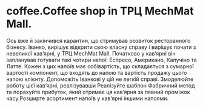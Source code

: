# coffee.Coffee shop in ТРЦ MechMat Mall. 

Ось вже й закінчився карантин, що стримував розвиток ресторанного бізнесу. Іванко, вирішує відкрити свою власну справу і вирішує почати з невеликої кав’ярні, у ТРЦ MechMat Mall. Початково у кав’ярні він запланував готувати такі чотири напої: Еспресо, Американо, Капучіно та Латте. Кожен з цих напоїв має собівартість, що складається з сумарної вартості компонент, що входять до напою та вартість продажу цього напою клієнту. Допоможіть Іванкові у цій не легкій справі. Змоделюйте роботу цієї кав’ярні, реалізувавши Реалізуйте шаблон Фабричний метод та порахуйте прибуток, який отримає ця кав’ярня за певний проміжок часу.Розширте асортимент напоїв у кав’ярні іншими напоями.
